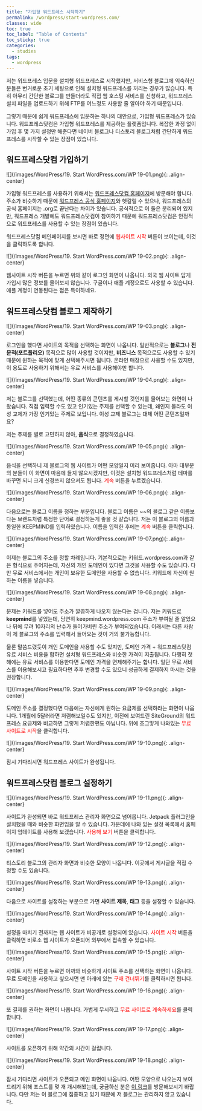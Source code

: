 ```yaml
---
title: "가입형 워드프레스 시작하기"
permalink: /wordpress/start-wordpress.com/
classes: wide
toc: true
toc_label: "Table of Contents"
toc_sticky: true
categories:
  - studies
tags:
  - wordpress
---
```


저는 워드프레스 입문을 설치형 워드프레스로 시작했지만, 서비스형 블로그에 익숙하신 분들은 번거로운 초기 세팅으로 인해 설치형 워드프레스를 꺼리는 경우가 많습니다. 특히 아무리 간단한 블로그를 만들더라도 직접 웹 호스팅 서비스를 신청하고, 워드프레스 설치 파일을 업로드하기 위해 FTP를 어느정도 사용할 줄 알아야 하기 때문입니다.

그렇기 때문에 쉽게 워드프레스에 입문하는 하나의 대안으로, 가입형 워드프레스가 있습니다. 워드프레스닷컴은 가입형 워드프레스를 제공하는 플랫폼입니다. 복잡한 과정 없이 가입 후 몇 가지 설정만 해준다면 네이버 블로그나 티스토리 블로그처럼 간단하게 워드프레스를 시작할 수 있는 장점이 있습니다.

## 워드프레스닷컴 가입하기

![](/images/WordPress/19. Start WordPress.com/WP 19-01.png){: .align-center}

가입형 워드프레스를 사용하기 위해서는 [워드프레스닷컴 홈페이지](https://ko.wordpress.com/)에 방문해야 합니다. 주소가 비슷하기 때문에 [워드프레스 공식 홈페이지](https://ko.wordpress.org/)와 헷갈릴 수 있으나, 워드프레스의 공식 홈페이지는 .org로 끝난다는 차이가 있습니다. 공식적으로 이 둘은 분리되어 있지만, 워드프레스 개발에도 워드프레스닷컴이 참여하기 때문에 워드프레스닷컴은 안정적으로 워드프레스를 사용할 수 있는 장점이 있습니다.

워드프레스닷컴 메인페이지를 보시면 바로 정면에 <span style="color:red">웹사이트 시작</span> 버튼이 보이는데, 이것을 클릭하도록 합니다.

![](/images/WordPress/19. Start WordPress.com/WP 19-02.png){: .align-center}

웹사이트 시작 버튼을 누르면 위와 같이 로그인 화면이 나옵니다. 외국 웹 사이트 답게 가입시 많은 정보를 물어보지 않습니다. 구글이나 애플 계정으로도 사용할 수 있습니다. 애플 계정이 연동된다는 점은 특이하네요.

## 워드프레스닷컴 블로그 제작하기

![](/images/WordPress/19. Start WordPress.com/WP 19-03.png){: .align-center}

로그인을 했다면 사이트의 목적을 선택하는 화면이 나옵니다. 일반적으로는 **블로그**나 **전문적(포트폴리오)** 목적으로 많이 사용할 것이지만, **비즈니스** 목적으로도 사용할 수 있기 때문에 원하는 목적에 맞게 선택해주시면 됩니다. 온라인 매장으로 사용할 수도 있지만, 이 용도로 사용하기 위해서는 유료 서비스를 사용해야만 합니다.

![](/images/WordPress/19. Start WordPress.com/WP 19-04.png){: .align-center}

저는 블로그를 선택했는데, 어떤 종류의 콘텐츠를 게시할 것인지를 물어보는 화면이 나왔습니다. 직접 입력할 수도 있고 인기있는 주제를 선택할 수 있는데, 왜인지 몰라도 이성 교제가 가장 인기있는 주제로 보입니다. 이성 교제 블로그는 대체 어떤 콘텐츠일까요?

저는 주제를 별로 고민하지 않아, **음식**으로 결정하였습니다.

![](/images/WordPress/19. Start WordPress.com/WP 19-05.png){: .align-center}

음식을 선택하니 제 블로그의 웹 사이트가 어떤 모양일지 미리 보여줍니다. 아마 대부분의 분들이 이 화면이 마음에 들지 않으시겠지만, 이것은 설치형 워드프레스처럼 테마를 바꾸면 되니 크게 신경쓰지 않으셔도 됩니다. <span style="color:red">계속</span> 버튼을 누르겠습니다.

![](/images/WordPress/19. Start WordPress.com/WP 19-06.png){: .align-center}

다음으로는 블로그 이름을 정하는 부분입니다. 블로그 이름은 ~~의 블로그 같은 이름보다는 브랜드처럼 특정한 단어로 결정하는게 좋을 것 같습니다. 저는 이 블로그의 이름과 동일한 KEEPMIND를 입력하였습니다. 이름을 입력한 후에는 <span style="color:red">계속</span> 버튼을 클릭합니다.

![](/images/WordPress/19. Start WordPress.com/WP 19-07.png){: .align-center}

이제는 블로그의 주소를 정할 차례입니다. 기본적으로는 키워드.wordpress.com과 같은 형식으로 주어지는데, 자신의 개인 도메인이 있다면 그것을 사용할 수도 있습니다. 다만 무료 서비스에서는 개인이 보유한 도메인을 사용할 수 없습니다. 키워드에 자신이 원하는 이름을 넣습니다.

![](/images/WordPress/19. Start WordPress.com/WP 19-08.png){: .align-center}

문제는 키워드를 넣어도 주소가 깔끔하게 나오지 않는다는 겁니다. 저는 키워드로 **keepmind**를 넣었는데, 당연히 keepmind.wordpress.com 주소가 부여될 줄 알았으나 뒤에 무려 10자리의 난수가 들어가버린 주소가 부여되었습니다. 이래서는 다른 사람이 제 블로그의 주소를 입력해서 들어오는 것이 거의 불가능합니다.

물론 말씀드렸듯이 개인 도메인을 사용할 수도 있지만, 도메인 가격 + 워드프레스닷컴 유료 서비스 비용을 합하면 설치형 워드프레스와 비슷한 가격이 지출됩니다. 다행히 첫 해에는 유료 서비스를 이용한다면 도메인 가격을 면제해주기는 합니다. 일단 무료 서비스를 이용해보시고 필요하다면 추후 변경할 수도 있으니 성급하게 결제하지 마시는 것을 권장합니다.

![](/images/WordPress/19. Start WordPress.com/WP 19-09.png){: .align-center}

도메인 주소를 결정했다면 다음에는 자신에게 원하는 요금제를 선택하라는 화면이 나옵니다. 1개월에 5달러라면 저렴해보일수도 있지만, 이전에 보여드린 SiteGround의 워드프레스 요금제와 비교하면 그렇게 저렴한편도 아닙니다. 위에 조그맣게 나와있는 <span style="color:red">무료 사이트로 시작</span>을 클릭합니다.

![](/images/WordPress/19. Start WordPress.com/WP 19-10.png){: .align-center}

잠시 기다리시면 워드프레스 사이트가 완성됩니다.

## 워드프레스닷컴 블로그 설정하기

![](/images/WordPress/19. Start WordPress.com/WP 19-11.png){: .align-center}

사이트가 완성되면 바로 워드프레스 관리자 화면으로 넘어옵니다. Jetpack 플러그인을 설치했을 때와 비슷한 화면임을 알 수 있습니다. 가운데에 나와 있는 설정 목록에서 홈페이지 업데이트를 사용해 보겠습니다. <span style="color:red">사용해 보기</span> 버튼을 클릭합니다.

![](/images/WordPress/19. Start WordPress.com/WP 19-12.png){: .align-center}

티스토리 블로그의 관리자 화면과 비슷한 모양이 나옵니다. 이곳에서 게시글을 직접 수정할 수도 있습니다.

![](/images/WordPress/19. Start WordPress.com/WP 19-13.png){: .align-center}

다음으로 사이트를 설정하는 부분으로 가면 **사이트 제목**, **태그** 등을 설정할 수 있습니다.

![](/images/WordPress/19. Start WordPress.com/WP 19-14.png){: .align-center}

설정을 마치기 전까지는 웹 사이트가 비공개로 설정되어 있습니다. <span style="color:red">사이트 시작</span> 버튼을 클릭하면 비로소 웹 사이트가 오픈되어 외부에서 접속할 수 있습니다.

![](/images/WordPress/19. Start WordPress.com/WP 19-15.png){: .align-center}

사이트 시작 버튼을 누르면 아까와 비슷하게 사이트 주소를 선택하는 화면이 나옵니다. 무료 도메인을 사용하고 싶으시면 맨 아래에 있는 <span style="color:red">구매 건너뛰기</span>를 클릭하시면 됩니다.

![](/images/WordPress/19. Start WordPress.com/WP 19-16.png){: .align-center}

또 결제를 권하는 화면이 나옵니다. 가볍게 무시하고 <span style="color:red">무료 사이트로 계속하세요</span>를 클릭합니다.

![](/images/WordPress/19. Start WordPress.com/WP 19-17.png){: .align-center}

사이트를 오픈하기 위해 약간의 시간이 걸립니다.

![](/images/WordPress/19. Start WordPress.com/WP 19-18.png){: .align-center}

잠시 기다리면 사이트가 오픈되고 메인 화면이 나옵니다. 어떤 모양으로 나오는지 보여드리기 위해 포스트를 몇 개 개시해봤는데, 궁금하신 분은 [이 링크](https://keepmind565409662.wordpress.com/)를 방문해보시기 바랍니다. 다만 저는 이 블로그에 집중하고 있기 때문에 저 블로그는 관리하지 않고 있습니다.